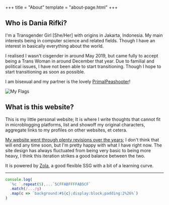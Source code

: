 +++
title = "About"
template = "about-page.html"
+++

## Who is Dania Rifki?

I'm a Transgender Girl [She/Her] with origins in Jakarta, Indonesia. My main interests being in computer science and related fields. Though I have an interest in basically everything about the world.

I realised I wasn't cisgender in around May 2019, but came fully to accept being a Trans Woman in around December that year. Due to familial and political issues, I have not been able to start transitioning. Though I hope to start transitioning as soon as possible.

I am bisexual and my partner is the lovely [PrimalPeashooter](https://primalpeashooter.github.io/)!

![My Flags](/images/flags.png)

## What is this website?

This is my little personal website; It is where I write thoughts that cannot fit in microblogging platforms, list and showoff my original characters, aggregate links to my profiles on other websites, et cetera.

[My website went through plenty revisions over the years](https://github.com/Kaleidosium/Kaleidosium.github.io/commits/main); I don't think that will end any time soon, but I'm pretty happy with what I have right now. The site design has always fluctuated from being very basic to being more heavy, I think this iteration strikes a good balance between the two.

It is powered by [Zola](https://www.getzola.org/), a good flexible SSG with a bit of a learning curve.

---

```js
console.log(
  `%c `.repeat(5),...`5CFFABFFFFAB5CF`
  .match(/.../g)
  .map(c => `background:#${c};display:block;padding:2%26%`)
)
```

